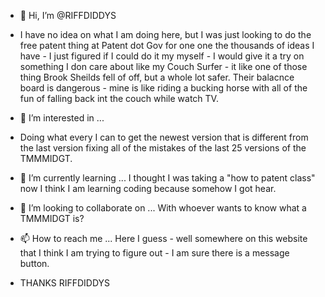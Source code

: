 - 👋 Hi, I’m @RIFFDIDDYS
- I have no idea on what I am doing here, but I was just looking to do the free patent thing at Patent dot Gov for one one the thousands of ideas I have - I just figured if I could do it my myself - I would give it a try on something I don care about like my Couch Surfer - it like one of those thing Brook Sheilds fell of off, but a whole lot safer.  Their balacnce board is dangerous - mine is like riding a bucking horse with all of the fun of falling back int the couch while watch TV.
- 👀 I’m interested in ...
- Doing what every I can to get the newest version that is different from the last version fixing all of the mistakes of the last 25 versions of the TMMMIDGT.
- 🌱 I’m currently learning ... I thought I was taking a "how to patent class" now I think I am learning coding because somehow I got hear. 
- 💞️ I’m looking to collaborate on ... With whoever wants to know what a TMMMIDGT is?
- 📫 How to reach me ... Here I guess - well somewhere on this website that I think I am trying to figure out - I am sure there is a message button.

- THANKS RIFFDIDDYS

<!---
RIFFDIDDYS/RIFFDIDDYS is a ✨ special ✨ repository because its `README.md` (this file) appears on your GitHub profile.
You can click the Preview link to take a look at your changes.
--->
